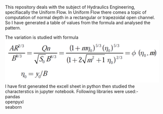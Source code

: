 This repository deals with the subject of Hydraulics Engineering, specifiacally the Uniform Flow. In Uniform Flow there comes a topic of computation of normal depth in a rectangular or trapezoidal open channel. So I have generated a table of values from the formula and analysed the pattern. <br />

The variation is studied with formula <br />
![formula](https://raw.githubusercontent.com/redhuskyKD/Variation_of_fi/main/formulaoffi.png)
<br />
I have first generated the excell sheet in python then studied the characterstics in jupyter notebook.
Following libraries were used:-<br />
pandas<br />
openpyxl<br />
seaborn<br />
